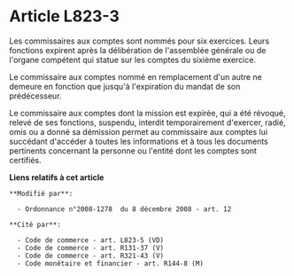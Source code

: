 # Article L823-3

Les commissaires aux comptes sont nommés pour six exercices. Leurs fonctions expirent après la délibération de l'assemblée
générale ou de l'organe compétent qui statue sur les comptes du sixième exercice.

Le commissaire aux comptes nommé en remplacement d'un autre ne demeure en fonction que jusqu'à l'expiration du mandat de son
prédécesseur.

Le commissaire aux comptes dont la mission est expirée, qui a été révoqué, relevé de ses fonctions, suspendu, interdit
temporairement d'exercer, radié, omis ou a donné sa démission permet au commissaire aux comptes lui succédant d'accéder à
toutes les informations et à tous les documents pertinents concernant la personne ou l'entité dont les comptes sont
certifiés.

**Liens relatifs à cet article**

	**Modifié par**:

	  - Ordonnance n°2008-1278  du 8 décembre 2008 - art. 12

	**Cité par**:

	  - Code de commerce - art. L823-5 (VD)
	  - Code de commerce - art. R131-37 (V)
	  - Code de commerce - art. R321-43 (V)
	  - Code monétaire et financier - art. R144-8 (M)
